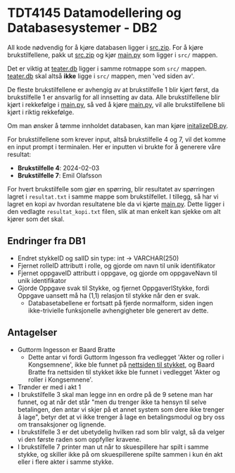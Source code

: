 # TDT4145 Datamodellering og Databasesystemer - DB2

All kode nødvendig for å kjøre databasen ligger i [src.zip](../src.zip). For å kjøre brukstilfellene, pakk ut [src.zip](../src.zip) og kjør [main.py](main.py) som ligger i `src/` mappen.

Det er viktig at [teater.db](../teater.db) ligger i samme rotmappe som `src/` mappen. [teater.db](../teater.db) skal altså **ikke** ligge i `src/` mappen, men 'ved siden av'.

De fleste brukstilfellene er avhengig av at brukstilfelle 1 blir kjørt først, da brukstilfelle 1 er ansvarlig for all innsetting av data. Alle brukstilfellene blir kjørt i rekkefølge i [main.py](main.py), så ved å kjøre [main.py](main.py), vil alle brukstilfellene bli kjørt i riktig rekkefølge.

Om man ønsker å tømme innholdet databasen, kan man kjøre [initalizeDB.py](initalizeDB.py).

For brukstilfellene som krever input, altså brukstilfelle 4 og 7, vil det komme en input prompt i terminalen. Her er inputten vi brukte for å generere våre resultat:

- **Brukstilfelle 4**: 2024-02-03
- **Brukstilfelle 7**: Emil Olafsson

For hvert brukstilfelle som gjør en spørring, blir resultatet av spørringen lagret i `resultat.txt` i samme mappe som brukstilfellet. I tillegg, så har vi lagret en kopi av hvordan resultatene ble da vi kjørte [main.py](main.py). Dette ligger i den vedlagte `resultat_kopi.txt` filen, slik at man enkelt kan sjekke om alt kjører som det skal.

## Endringer fra DB1

- Endret stykkeID og salID sin type: int -> VARCHAR(250)
- Fjernet rolleID attributt i rolle, og gjorde om navn til unik identifikator
- Fjernet oppgaveID attributt i oppgave, og gjorde om oppgaveNavn til unik identifikator
- Gjorde Oppgave svak til Stykke, og fjernet OppgaverIStykke, fordi Oppgave uansett må ha (1,1) relasjon til stykke når den er svak.
  - Databasetabellene er fortsatt på fjerde normalform, siden ingen ikke-trivielle funksjonelle avhengigheter ble generert av dette.

## Antagelser

- Guttorm Ingesson er Baard Bratte
  - Dette antar vi fordi Guttorm Ingesson fra vedlegget 'Akter og roller i Kongsemnene', ikke ble funnet på [nettsiden til stykket](https://www.trondelag-teater.no/forestillinger/kongsemnene), og Baard Bratte fra nettsiden til stykket ikke ble funnet i vedlegget 'Akter og roller i Kongsemnene'.
- Trønder er med i akt 1
- I brukstilfelle 3 skal man legge inn en ordre på de 9 setene man har funnet, og at når det står "men du trenger ikke ta hensyn til selve betalingen, den antar vi skjer på et annet system som dere ikke trenger å lage", betyr det at vi ikke trenger å lage en betalingsmodul og bry oss om transaksjoner og lignende.
- I brukstilfelle 3 er det ubetydelig hvilken rad som blir valgt, så da velger vi den første raden som oppfyller kravene.
- I brukstilfelle 7 printer man ut når to skuespillere har spilt i samme stykke, og skiller ikke på om skuespillerene spilte sammen i kun én akt eller i flere akter i samme stykke.
